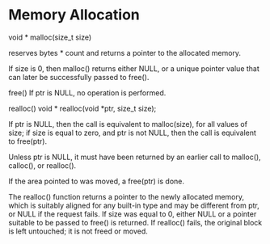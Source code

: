 Memory Allocation
=================

void * malloc(size_t size)

reserves bytes * count and returns a pointer to the allocated memory.

If size is 0,  then malloc() returns either NULL,
or a unique pointer value that can later be successfully passed to free().

free()
If ptr is NULL, no operation is performed.

realloc()
void * realloc(void *ptr, size_t size);

If  ptr  is  NULL,  then the call is equivalent to malloc(size),
for all values of size; if size is equal to zero, and ptr is
not  NULL,  then  the  call  is equivalent to free(ptr).

Unless ptr is NULL, it must have been returned by an earlier call to  malloc(),
calloc(),  or realloc().

If the area pointed to was moved, a free(ptr) is done.

The realloc() function returns a pointer to the newly allocated memory,
which is suitably aligned for any built-in type and  may  be  different
from ptr, or NULL if the request fails.  If size was equal to 0, either
NULL or a pointer suitable to be passed  to  free()  is  returned.   If
realloc()  fails, the original block is left untouched; it is not freed
or moved.

